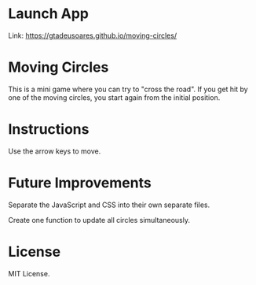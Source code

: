 # Launch App
Link: https://gtadeusoares.github.io/moving-circles/
# Moving Circles
This is a mini game where you can try to "cross the road". If you get hit by one of the moving circles, you start again from the initial position. 
# Instructions
Use the arrow keys to move.
# Future Improvements
Separate the JavaScript and CSS into their own separate files. 

Create one function to update all circles simultaneously. 
# License
MIT License.
